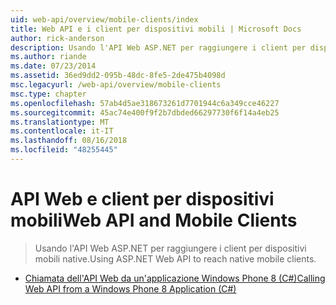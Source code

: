 ```yaml
---
uid: web-api/overview/mobile-clients/index
title: Web API e i client per dispositivi mobili | Microsoft Docs
author: rick-anderson
description: Usando l'API Web ASP.NET per raggiungere i client per dispositivi mobili native.
ms.author: riande
ms.date: 07/23/2014
ms.assetid: 36ed9dd2-095b-48dc-8fe5-2de475b4098d
msc.legacyurl: /web-api/overview/mobile-clients
msc.type: chapter
ms.openlocfilehash: 57ab4d5ae318673261d7701944c6a349cce46227
ms.sourcegitcommit: 45ac74e400f9f2b7dbded66297730f6f14a4eb25
ms.translationtype: MT
ms.contentlocale: it-IT
ms.lasthandoff: 08/16/2018
ms.locfileid: "48255445"
---
```

<a name="web-api-and-mobile-clients"></a><span data-ttu-id="0a984-103">API Web e client per dispositivi mobili</span><span class="sxs-lookup"><span data-stu-id="0a984-103">Web API and Mobile Clients</span></span>
====================
> <span data-ttu-id="0a984-104">Usando l'API Web ASP.NET per raggiungere i client per dispositivi mobili native.</span><span class="sxs-lookup"><span data-stu-id="0a984-104">Using ASP.NET Web API to reach native mobile clients.</span></span>


- [<span data-ttu-id="0a984-105">Chiamata dell'API Web da un'applicazione Windows Phone 8 (C#)</span><span class="sxs-lookup"><span data-stu-id="0a984-105">Calling Web API from a Windows Phone 8 Application (C#)</span></span>](calling-web-api-from-a-windows-phone-8-application.md)

